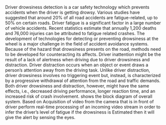 Driver drowsiness detection is a car safety technology which prevents accidents when the driver is getting drowsy. Various studies have suggested that around 20% of all road accidents are fatigue-related, up to 50% on certain roads. Driver fatigue is a significant factor in a large number of vehicle accidents. Recent statistics estimate that annually 1,200 deaths and 76,000 injuries can be attributed to fatigue related crashes. The development of technologies for detecting or preventing drowsiness at the wheel is a major challenge in the field of accident avoidance systems. Because of the hazard that drowsiness presents on the road, methods need to be developed for counteracting its affects. Driver inattention might be the result of a lack of alertness when driving due to driver drowsiness and distraction. Driver distraction occurs when an object or event draws a person’s attention away from the driving task. Unlike driver distraction, driver drowsiness involves no triggering event but, instead, is characterized by a progressive withdrawal of attention from the road and traffic demands. Both driver drowsiness and distraction, however, might have the same effects, i.e., decreased driving performance, longer reaction time, and an increased risk of crash involvement. shows the block diagram of overall system. Based on Acquisition of video from the camera that is in front of driver perform real-time processing of an incoming video stream in order to infer the driver’s level of fatigue if the drowsiness is Estimated then it will give the alert by sensing the eyes. 
